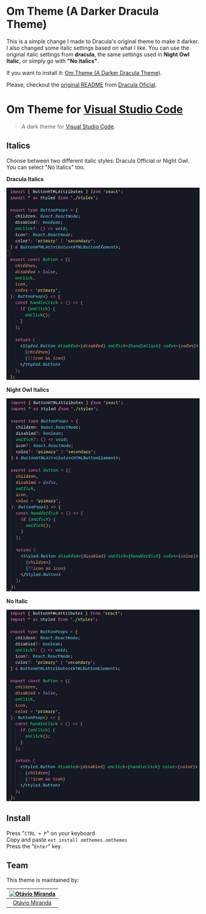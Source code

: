 # Om Theme (A Darker Dracula Theme)

This is a simple change I made to Dracula's original theme to make it darker. I also changed some italic settings based on what I like. You can use the original italic settings from <strong>dracula</strong>, the same settings used in <strong>Night Owl Italic</strong>, or simply go with <strong>"No italics"</strong>.

If you want to install it: [Om Theme (A Darker Dracula Theme)](https://marketplace.visualstudio.com/items?itemName=omthemes.omthemes).

Please, checkout the [original README](https://github.com/dracula/visual-studio/tree/c5bfa9b4d0c80b92535d35c673685d41f1d25494) from [Dracula Oficial](https://marketplace.visualstudio.com/items?itemName=dracula-theme.theme-dracula).

# Om Theme for [Visual Studio Code](http://code.visualstudio.com)

> A dark theme for [Visual Studio Code](http://code.visualstudio.com).

## Italics

Choose between two different italic styles: Dracula Official or Night Owl. You can select "No Italics" too.

<strong>Dracula Italics</strong>

![Screenshot](https://raw.githubusercontent.com/luizomf/omtheme/master/screenshot-dracula.png)

<strong>Night Owl Italics</strong>

![Screenshot](https://raw.githubusercontent.com/luizomf/omtheme/master/screenshot-night-owl-italic.png)

<strong>No Italic</strong>

![Screenshot](https://raw.githubusercontent.com/luizomf/omtheme/master/screenshot-no-italic.png)

## Install

Press "`CTRL + P`" on your keyboard<br />
Copy and paste `ext install omthemes.omthemes`<br />
Press the "`Enter`" key.<br />

## Team

This theme is maintained by:

[![Otávio Miranda](https://avatars.githubusercontent.com/u/553862?v=4&s=100)](https://github.com/luizomf) |
:---: |
[Otávio Miranda](https://github.com/luizomf) |
